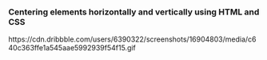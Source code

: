 <h3>Centering elements horizontally and vertically using HTML and CSS</h3>
 https://cdn.dribbble.com/users/6390322/screenshots/16904803/media/c640c363ffe1a545aae5992939f54f15.gif

